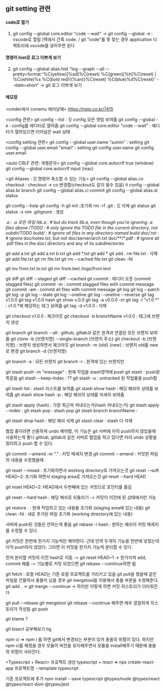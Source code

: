 ## git setting 관련

#### code로 열기
1. git config --global core.editor "code --wait"
   -> git config --global -e : vscode로 열림
   (맥에서 간혹 code. / git "code"를 못 찾는 경우 application 디렉토리에 vscode를 넣어주면 된다

#### 명령어 hist로 로그 이쁘게 보기
2. git config --global alias.hist "log --graph --all --pretty=format:'%C(yellow)[%ad]%C(reset) %C(green)[%h]%C(reset) | %C(white)%s %C(bold red){{%an}}%C(reset) %C(blue)%d%C(reset)' --date=short"
    -> git 로그 이쁘게 보기


#### 메모장
<cmder에서 conemu 에러날때>
https://ngio.co.kr/7415

<config 관련>
git config --list : 깃 config 모든 셋팅 보여줌
git config --global -e : config를 에디터로 열어줌
git config --global core.editor "code --wait" : 에디터가 열려있으면 터미널은 wait 상태

<config setting 관련>
git config --global user.name "sumin" : setting
git config --global user.email "email" : setting
git config user.name
git config user.email

<auto CRLF 관련: 개행문자>
git config --global core.autocrlf true (window)
git config --global core.autocrlf input (mac)

<git Aliases : 깃 명령어 축소할 수 있는 기능>
git config --global alias.co checkout  : checkout -> co 변경함(checkout도 같이 쓸수 있음)
it config --global alias.br branch
git config --global alias.ci commit
git config --global alias.st status

<help>
git config --help
git config -h

<init>
git init :초기화
rm -rf .git : 깃 삭제

<status>
git status
git status -s

<gitignore>
vim .gitignore : 생성

*.a : .a 모든 파일 
!lib.a : # but do track lib.a, even though you're ignoring .a files above
/TODO : # only ignore the TODO file in the current directory, not subdir/TODO
build/ : # ignore all files in any directory named build
doc/*.txt : # ignore doc/notes.txt, but not doc/server/arch.txt
doc/**/*.pdf : # ignore all .pdf files in the doc/ directory and any of its subdirectories

<staging file>
git add a.txt
git add a.txt b.txt
git add *.txt
git add *
git add .

<modifying files>
rm file.txt : 삭제
git add file.txt
git rm file.txt
git rm --cached file.txt
git clean -fd

git mv from.txt to.txt
git mv from.text /logs/from.text

<viewing the changes>
git diff
git diff --staged
git diff --cached

<commit>
git commit : 에디터 오픈 (commit stagged files)
git commit -m : commit stagged files with commit message
git commit -am : commit all files with commit message

<history>
git log
git log --patch
git log -p
git log --state
git log --oneline
git log --oneline --reverse

<tag>
git tag v1.0.0
git tag v1.0.0 hash
git show v.0.0
git tag -a v0.0.0 -m
git tag -l "v1.0.*" : v1.0.*에 해당하는 태그 보여줌
git tag -d v1.0.0 : 삭제

git checkout v1.0.0 : 체크아웃
git checkout -b branchName v1.0.0 : 태그에 브렌치 생성

<branch>
git branch
git branch --all : github, gitlab과 같은 원격과 연결된 모든 브렌치 보여줌
git clone -b {브렌치명} --single-branch {브렌치 주소}
git checkout -b {브렌치명} : 브렌치 생성하면서 체크아웃
git branch -m {old} {new} : 브렌치 old를 new로 변경
git branch -d {브렌치명}

git branch -a : 모든 브렌치
git branch -r : 원격에 있는 브렌치만

<stash>
git stash push -m "message" : 현재 작업을 stash영역에 push
git stash : push랑 똑같음
git stash --keep-index : ??
git stash -u : untracked 된 작업물을 push함

git stash list : stash 리스트를 보여줌
git stash show hash : 해당 해쉬의 상태를 보여줌
git stash show hash -p : 해당 해쉬의 상태를 자세히 보여줌

git stash apply (hash) : 가장 최근꺼 꺼내오는거(hash 꺼내오는거)
git stash apply --index : 
git stash pop : stash pop
git stash branch branchName : 

git stash drop hash : 해당 해쉬 삭제
git stash clear : stash 다 삭제


<undo>
협업 중이라면 신중하게 undo 해야함, 이 기능은 git 서버에 아직 push하지 않았을때 사용하는게 좋다
github, gitlab과 같은 서버로 협업을 하고 있다면 미리 undo 상황을 정리하고 push 할 수 있다.

git commit --amend -m "." : 커밋 메세지 변경
git commit --amend : 커밋한 파일의 내용을 수정했을때

<Reset>
git reset --mixed : 초기화하면서 working directory로 가져오는것
git reset --soft HEAD~2: 초기화 하면서 staging area로 가져오는것
git reset --hard HEAD

git reset HEAD~2: HEAD에서 두번째에 있는 커밋으로 포인터를 옮김

git reset --hard hash : 해당 해쉬로 되돌리기 -> 커밋이 이전에 된 상태에서만 가능

git restore . : 현재 작업하고 있는 내용들 초기화 (staging area에 있는 내용)
git clean -fd : 새로 추가된 파일 초기화 (working directory에 있는 내용)

<interactive Rebasing>
서버에 push된 것들은 안하는게 좋음
git rebase -i hash : 원하는 해쉬의 커밋 메세지를 수정할 수 있다.


git 커밋은 한번에 한가지 기능씩만 해야한다. 
근데 만약 두개의 기능을 한번에 넣었는데 아직 push하지 않았다.
그러면 이 커밋을 한가지 기능씩 분리할 수 있다.

먼저 분리할 커밋의 이전 hash로 이동 -> git reset HEAD~1 -> 한가지씩 add, commit 해줌
-> 기능별로 커밋 되었으면 git rebase --continue하면 됨


<fetch>
git fetch : 로컬 HEAD는 기존 로컬 프로젝트를 가리키고 있음


<pull>
git pull을 했을때 같은 파일을 건들여서 충돌이 났을 경우
git mergetool을 이용해서 충돌 부분을 수정해준다.
git add . -> git merge --continue   -> 하지만 이렇게 하면 커밋 히스토리가 더러워진다

git pull --rebase
git mergetool
git rebase --continue 해주면 매우 깔끔하게 히스토리가 작성됨
git push

git blame ?

git bisect 공부해보기
tig

npm ci => npm i 를 하면 git에서 변경되는 부분이 있어 충돌의 위험이 있다. 하지만 npm ci를 해줬을 경우 
	  모듈의 버전을 유지해주면서 모듈을 install해주기 때문에 충돌의 위험이 사라진다.

<Typescript + React>
프로젝트 생성
typescript + react => npx create-react-app 프로젝트명 --template typescript 

기존 프로젝트에 추가
npm install --save typescript @types/node @types/react @types/react-dom @types/jest
